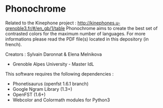 # Phonochrome
Related to the Kinephone project : http://kinephones.u-grenoble3.fr/#/en_gb/1/table
Phonochrome aims to create the best set of contrasted colors for the maximum number of languages.
For more informations please read the PDF file(s) located in this depository (in french).

Creators : Sylvain Daronnat & Elena Melnikova
- Grenoble Alpes University - Master IdL

This software requires the following dependencies :
- Phonetisaurus (openfst 1.6.1 branch)
- Google Ngram Library (1.3+)
- OpenFST (1.6+)
- Webcolor and Colormath modules for Python3
